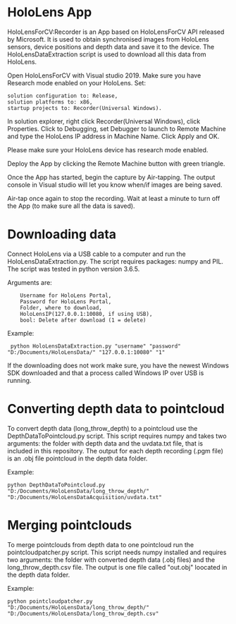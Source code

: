 # HoloLens App

HoloLensForCV:Recorder is an App based on HoloLensForCV API released by Microsoft.
It is used to obtain synchronised images from HoloLens sensors, device positions and depth data and save it to the device.
The HoloLensDataExtraction script is used to download all this data from HoloLens.


Open HoloLensForCV with Visual studio 2019. Make sure you have Research mode enabled on your HoloLens.
Set:

	solution configuration to: Release, 
	solution platforms to: x86,
	startup projects to: Recorder(Universal Windows).

In solution explorer, right click Recorder(Universal Windows), click Properties.
Click to Debugging, set Debugger to launch to Remote Machine and type the HoloLens IP address in Machine Name. Click Apply and OK.

Please make sure your HoloLens device has research mode enabled. 

Deploy the App by clicking the Remote Machine button with green triangle.

Once the App has started, begin the capture by Air-tapping. The output console in Visual studio will let you know when/if images are being saved.

Air-tap once again to stop the recording. Wait at least a minute to turn off the App (to make sure all the data is saved).  

# Downloading data

Connect HoloLens via a USB cable to a computer and run the HoloLensDataExtraction.py. The script requires packages: numpy and PIL.
The script was tested in python version 3.6.5.


Arguments are: 

		Username for HoloLens Portal,
		Password for HoloLens Portal,
		Folder, where to download,
		HoloLensIP(127.0.0.1:10080, if using USB),
		bool: Delete after download (1 = delete)
 
 Example:
         
	 python HoloLensDataExtraction.py "username" "password" "D:/Documents/HoloLensData/" "127.0.0.1:10080" "1"
         
 If the downloading does not work make sure, you have the newest Windows SDK downloaded and that a process called Windows IP over USB is running.
 
 # Converting depth data to pointcloud
 To convert depth data (long_throw_depth) to a pointcloud use the DepthDataToPointcloud.py script. 
 This script requires numpy and takes two arguments: the folder with depth data and the uvdata.txt file, that is included in this repository.
 The output for each depth recording (.pgm file) is an .obj file pointcloud in the depth data folder.
 
 Example: 
 
 	python DepthDataToPointcloud.py "D:/Documents/HoloLensData/long_throw_depth/" "D:/Documents/HoloLensDataAcquisition/uvdata.txt"
 
 
 # Merging pointclouds
 To merge pointclouds from depth data to one pointcloud run the pointcloudpatcher.py script. This script needs numpy installed and requires two arguments: the folder with converted depth data (.obj files) and the long_throw_depth.csv file.
 The output is one file called "out.obj" loocated in the depth data folder.
 
 Example:
 
 	python pointcloudpatcher.py "D:/Documents/HoloLensData/long_throw_depth/" "D:/Documents/HoloLensData/long_throw_depth.csv"
 
